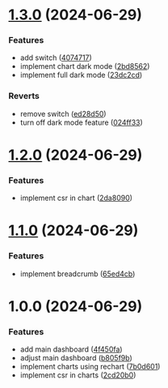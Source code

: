 # [1.3.0](https://github.com/dhiazfathra/frontend-starter/compare/v1.2.0...v1.3.0) (2024-06-29)


### Features

* add switch ([4074717](https://github.com/dhiazfathra/frontend-starter/commit/4074717625bc3da42d6c949c5e3e76c806a01a1e))
* implement chart dark mode ([2bd8562](https://github.com/dhiazfathra/frontend-starter/commit/2bd8562693f8ac5a58f3c086ac01ae9cea3cc046))
* implement full dark mode ([23dc2cd](https://github.com/dhiazfathra/frontend-starter/commit/23dc2cd813eee9b0fe29a9ba892b8a657878b522))


### Reverts

* remove switch ([ed28d50](https://github.com/dhiazfathra/frontend-starter/commit/ed28d509211c5de69f4fd51bf9cc3229200de816))
* turn off dark mode feature ([024ff33](https://github.com/dhiazfathra/frontend-starter/commit/024ff3357ae359b86e37000a4a1b93b7691b8e62))

# [1.2.0](https://github.com/dhiazfathra/frontend-starter/compare/v1.1.0...v1.2.0) (2024-06-29)


### Features

* implement csr in chart ([2da8090](https://github.com/dhiazfathra/frontend-starter/commit/2da8090639c33a747909db7f450cc90369a12d7e))

# [1.1.0](https://github.com/dhiazfathra/frontend-starter/compare/v1.0.0...v1.1.0) (2024-06-29)


### Features

* implement breadcrumb ([65ed4cb](https://github.com/dhiazfathra/frontend-starter/commit/65ed4cb799875890a5b517bfe5052075c782e2cf))

# 1.0.0 (2024-06-29)


### Features

* add main dashboard ([4f450fa](https://github.com/dhiazfathra/frontend-starter/commit/4f450fa90f1d0ae49a9f9c76a248cf5580536b3f))
* adjust main dashboard ([b805f9b](https://github.com/dhiazfathra/frontend-starter/commit/b805f9bb106726d25b708524e5b656c84e7dbcdc))
* implement charts using rechart ([7b0d601](https://github.com/dhiazfathra/frontend-starter/commit/7b0d60187dbcd6b4a927ccc2fd791ae50a044e2a))
* implement csr in charts ([2cd20b0](https://github.com/dhiazfathra/frontend-starter/commit/2cd20b02d89743af34621f84fd8dcdfb3cf71dd8))

